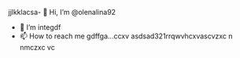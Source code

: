 jjlkklacsa- 👋 Hi, I’m @olenalina92
- 👀 I’m integdf
- 📫 How to reach me gdffgа...ccxv
asdsad321rrqwvhcxv<!---aвапasxcvsacxzc
dasdasdasdYou can chfglick the Prevhhlivxccxvvxcvw link to tazxzke a look at your changes.
--->ascvzxc
n nmczxc
vc
